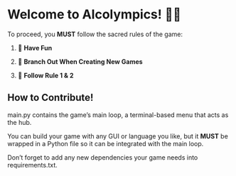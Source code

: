 # Welcome to Alcolympics! 🍻🏅

To proceed, you **MUST** follow the sacred rules of the game:

1. 🎉 **Have Fun**

2. 🌳 **Branch Out When Creating New Games**

3. 🔁 **Follow Rule 1 & 2**

## How to Contribute!

main.py contains the game’s main loop, a terminal-based menu that acts as the hub.

You can build your game with any GUI or language you like, but it **MUST** be wrapped in a Python file so it can be integrated with the main loop.

Don’t forget to add any new dependencies your game needs into requirements.txt.